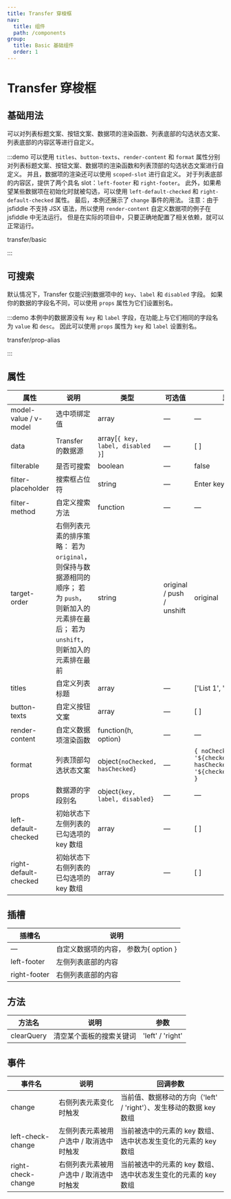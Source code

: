 ```yaml
---
title: Transfer 穿梭框
nav:
  title: 组件
  path: /components
group:
  title: Basic 基础组件
  order: 1
---
```

# Transfer 穿梭框

## 基础用法

可以对列表标题文案、按钮文案、数据项的渲染函数、列表底部的勾选状态文案、列表底部的内容区等进行自定义。

:::demo 可以使用 `titles`、`button-texts`、`render-content` 和 `format` 属性分别对列表标题文案、按钮文案、数据项的渲染函数和列表顶部的勾选状态文案进行自定义。 并且，数据项的渲染还可以使用 `scoped-slot` 进行自定义。 对于列表底部的内容区，提供了两个具名 slot：`left-footer` 和 `right-footer`。 此外，如果希望某些数据项在初始化时就被勾选，可以使用 `left-default-checked` 和 `right-default-checked` 属性。 最后，本例还展示了 `change` 事件的用法。 注意：由于 jsfiddle 不支持 JSX 语法，所以使用 `render-content` 自定义数据项的例子在 jsfiddle 中无法运行。 但是在实际的项目中，只要正确地配置了相关依赖，就可以正常运行。

transfer/basic

:::

## 可搜索

默认情况下，Transfer 仅能识别数据项中的 `key`、`label` 和 `disabled` 字段。 如果你的数据的字段名不同，可以使用 `props` 属性为它们设置别名。

:::demo 本例中的数据源没有 `key` 和 `label` 字段，在功能上与它们相同的字段名为 `value` 和 `desc`。 因此可以使用 `props` 属性为 `key` 和 `label` 设置别名。

transfer/prop-alias

:::

## 属性

| 属性                    | 说明                                                                                       | 类型                                | 可选值                       | 默认值                                                                       |
| --------------------- | ---------------------------------------------------------------------------------------- | --------------------------------- | ------------------------- | ------------------------------------------------------------------------- |
| model-value / v-model | 选中项绑定值                                                                                   | array                             | —                         | —                                                                         |
| data                  | Transfer 的数据源                                                                            | array[`{ key, label, disabled }`] | —                         | [ ]                                                                       |
| filterable            | 是否可搜索                                                                                    | boolean                           | —                         | false                                                                     |
| filter-placeholder    | 搜索框占位符                                                                                   | string                            | —                         | Enter keyword                                                             |
| filter-method         | 自定义搜索方法                                                                                  | function                          | —                         | —                                                                         |
| target-order          | 右侧列表元素的排序策略： 若为 `original`，则保持与数据源相同的顺序； 若为 `push`，则新加入的元素排在最后； 若为 `unshift`，则新加入的元素排在最前 | string                            | original / push / unshift | original                                                                  |
| titles                | 自定义列表标题                                                                                  | array                             | —                         | ['List 1', 'List 2']                                                      |
| button-texts          | 自定义按钮文案                                                                                  | array                             | —                         | [ ]                                                                       |
| render-content        | 自定义数据项渲染函数                                                                               | function(h, option)               | —                         | —                                                                         |
| format                | 列表顶部勾选状态文案                                                                               | object`{noChecked, hasChecked}`   | —                         | `{ noChecked: '${checked}/${total}', hasChecked: '${checked}/${total}' }` |
| props                 | 数据源的字段别名                                                                                 | object`{key, label, disabled}`    | —                         | —                                                                         |
| left-default-checked  | 初始状态下左侧列表的已勾选项的 key 数组                                                                   | array                             | —                         | [ ]                                                                       |
| right-default-checked | 初始状态下右侧列表的已勾选项的 key 数组                                                                   | array                             | —                         | [ ]                                                                       |

## 插槽

| 插槽名          | 说明                       |
| ------------ | ------------------------ |
| —            | 自定义数据项的内容， 参数为{ option } |
| left-footer  | 左侧列表底部的内容                |
| right-footer | 右侧列表底部的内容                |

## 方法

| 方法名        | 说明           | 参数               |
| ---------- | ------------ | ---------------- |
| clearQuery | 清空某个面板的搜索关键词 | 'left' / 'right' |

## 事件

| 事件名                | 说明                    | 回调参数                                         |
| ------------------ | --------------------- | -------------------------------------------- |
| change             | 右侧列表元素变化时触发           | 当前值、数据移动的方向（'left' / 'right'）、发生移动的数据 key 数组 |
| left-check-change  | 左侧列表元素被用户选中 / 取消选中时触发 | 当前被选中的元素的 key 数组、选中状态发生变化的元素的 key 数组         |
| right-check-change | 右侧列表元素被用户选中 / 取消选中时触发 | 当前被选中的元素的 key 数组、选中状态发生变化的元素的 key 数组         |
